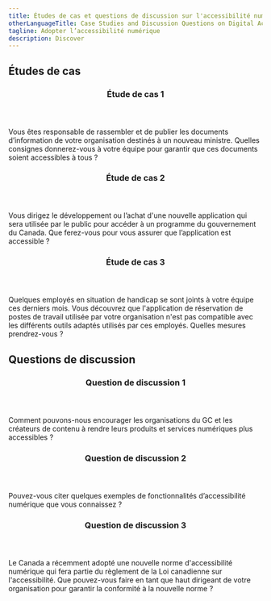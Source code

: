 ```yaml
---
title: Études de cas et questions de discussion sur l'accessibilité numérique
otherLanguageTitle: Case Studies and Discussion Questions on Digital Accessibility
tagline: Adopter l’accessibilité numérique
description: Discover
---
```

## Études de cas

<div class="row wb-eqht-grd mrgn-tp-md pb-4">
  <div class="col-xs-12 col-md-6 mrgn-tp-md mrgn-bttm-md">
    <section class="panel panel-default">
      <header class="panel-heading">
        <h3 id="case1" class="panel-title">Étude de cas 1</h3>
      </header>
      <div class="panel-body">
        <p>Vous êtes responsable de rassembler et de publier les documents d’information de votre organisation destinés à un nouveau ministre. Quelles consignes donnerez-vous à votre équipe pour garantir que ces documents soient accessibles à tous&nbsp;?</p>
      </div>
    </section>
  </div>

  <div class="col-xs-12 col-md-6 mrgn-tp-md mrgn-bttm-md">
    <section class="panel panel-default">
      <header class="panel-heading">
        <h3 id="case2" class="panel-title">Étude de cas 2</h3>
      </header>
      <div class="panel-body">
        <p>Vous dirigez le développement ou l’achat d'une nouvelle application qui sera utilisée par le public pour accéder à un programme du gouvernement du Canada. Que ferez-vous pour vous assurer que l’application est accessible&nbsp;?</p>
      </div>
    </section>
  </div>

  <div class="col-xs-12 col-md-6 mrgn-tp-md mrgn-bttm-md">
    <section class="panel panel-default">
      <header class="panel-heading">
        <h3 id="case3" class="panel-title">Étude de cas 3</h3>
      </header>
      <div class="panel-body">
        <p>Quelques employés en situation de handicap se sont joints à votre équipe ces derniers mois. Vous découvrez que l'application de réservation de postes de travail utilisée par votre organisation n'est pas compatible avec les différents outils adaptés utilisés par ces employés. Quelles mesures prendrez-vous ?</p>
      </div>
    </section>
  </div>
</div>

## Questions de discussion

<div class="row wb-eqht-grd mrgn-tp-md pb-4">
  <div class="col-xs-12 col-md-6 mrgn-tp-md mrgn-bttm-md">
    <section class="panel panel-default">
      <header class="panel-heading">
        <h3 id="question1" class="panel-title">Question de discussion 1</h3>
      </header>
      <div class="panel-body">
        <p>Comment pouvons-nous encourager les organisations du GC et les créateurs de contenu à rendre leurs produits et services numériques plus accessibles ?</p>
      </div>
    </section>
  </div>

  <div class="col-xs-12 col-md-6 mrgn-tp-md mrgn-bttm-md">
    <section class="panel panel-default">
      <header class="panel-heading">
        <h3 id="question2" class="panel-title">Question de discussion 2</h3>
      </header>
      <div class="panel-body">
        <p>Pouvez-vous citer quelques exemples de fonctionnalités d’accessibilité numérique que vous connaissez&nbsp;?</p>
      </div>
    </section>
  </div>

  <div class="col-xs-12 col-md-6 mrgn-tp-md mrgn-bttm-md">
    <section class="panel panel-default">
      <header class="panel-heading">
        <h3 id="question3" class="panel-title">Question de discussion 3</h3>
      </header>
      <div class="panel-body">
        <p>Le Canada a récemment adopté une nouvelle norme d'accessibilité numérique qui fera partie du règlement de la Loi canadienne sur l'accessibilité. Que pouvez-vous faire en tant que haut dirigeant de votre organisation pour garantir la conformité à la nouvelle norme&nbsp;?</p>
      </div>
    </section>
  </div>
</div>
